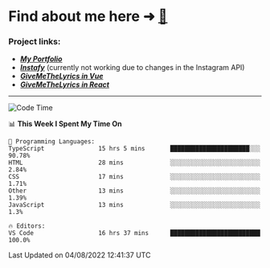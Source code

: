 # Find about me here ➜ [🧑](https://pauabella.dev)

### Project links:
- ***[My Portfolio](https://pauabella.dev)***
- ***[Instafy](https://instafy.me)*** (currently not working due to changes in the Instagram API)
- ***[GiveMeTheLyrics in Vue](https://lyrics.pauabella.dev)***
- ***[GiveMeTheLyrics in React](https://pauabella.dev/GiveMeTheLyrics)***

---
<!--START_SECTION:waka-->
![Code Time](http://img.shields.io/badge/Code%20Time-1%2C342%20hrs%206%20mins-blue)

📊 **This Week I Spent My Time On** 

```text
💬 Programming Languages: 
TypeScript               15 hrs 5 mins       ██████████████████████░░░   90.78% 
HTML                     28 mins             ░░░░░░░░░░░░░░░░░░░░░░░░░   2.84% 
CSS                      17 mins             ░░░░░░░░░░░░░░░░░░░░░░░░░   1.71% 
Other                    13 mins             ░░░░░░░░░░░░░░░░░░░░░░░░░   1.39% 
JavaScript               13 mins             ░░░░░░░░░░░░░░░░░░░░░░░░░   1.3%

🔥 Editors: 
VS Code                  16 hrs 37 mins      █████████████████████████   100.0%

```


 Last Updated on 04/08/2022 12:41:37 UTC
<!--END_SECTION:waka-->
